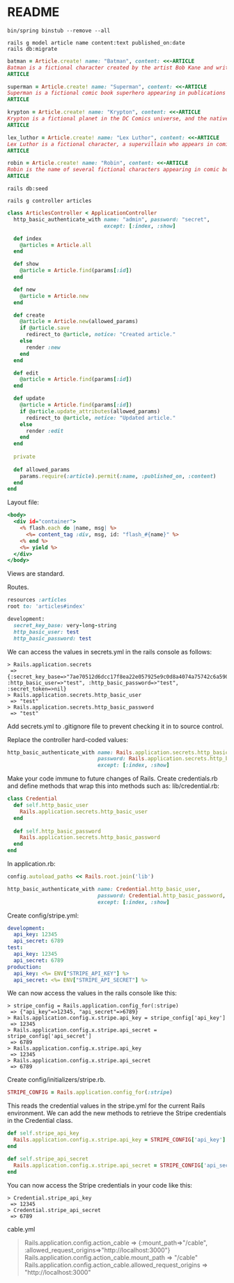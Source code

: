# README

```
bin/spring binstub --remove --all
```

```
rails g model article name content:text published_on:date
rails db:migrate
```

```ruby
batman = Article.create! name: "Batman", content: <<-ARTICLE
Batman is a fictional character created by the artist Bob Kane and writer Bill Finger. A comic book superhero, Batman first appeared in Detective Comics #27 (May 1939), and since then has appeared primarily in publications by DC Comics. Originally referred to as "The Bat-Man" and still referred to at times as "The Batman", he is additionally known as "The Caped Crusader", "The Dark Knight", and the "World's Greatest Detective," among other titles. (from Railscast)
ARTICLE

superman = Article.create! name: "Superman", content: <<-ARTICLE
Superman is a fictional comic book superhero appearing in publications by DC Comics, widely considered to be an American cultural icon. Created by American writer Jerry Siegel and Canadian-born American artist Joe Shuster in 1932 while both were living in Cleveland, Ohio, and sold to Detective Comics, Inc. (later DC Comics) in 1938, the character first appeared in Action Comics #1 (June 1938) and subsequently appeared in various radio serials, television programs, films, newspaper strips, and video games. (from Wikipedia)
ARTICLE

krypton = Article.create! name: "Krypton", content: <<-ARTICLE
Krypton is a fictional planet in the DC Comics universe, and the native world of the super-heroes Superman and, in some tellings, Supergirl and Krypto the Superdog. Krypton has been portrayed consistently as having been destroyed just after Superman's flight from the planet, with exact details of its destruction varying by time period, writers and franchise. Kryptonians were the dominant people of Krypton. (from Wikipedia)
ARTICLE

lex_luthor = Article.create! name: "Lex Luthor", content: <<-ARTICLE
Lex Luthor is a fictional character, a supervillain who appears in comic books published by DC Comics. He is the archenemy of Superman, and is also a major adversary of Batman and other superheroes in the DC Universe. Created by Jerry Siegel and Joe Shuster, he first appeared in Action Comics #23 (April 1940). Luthor is described as "a power-mad, evil scientist" of high intelligence and incredible technological prowess. (from Wikipedia)
ARTICLE

robin = Article.create! name: "Robin", content: <<-ARTICLE
Robin is the name of several fictional characters appearing in comic books published by DC Comics, originally created by Bob Kane, Bill Finger and Jerry Robinson, as a junior counterpart to DC Comics superhero Batman. The team of Batman and Robin is commonly referred to as the Dynamic Duo or the Caped Crusaders. (from Wikipedia)
ARTICLE
```

```
rails db:seed
```

```
rails g controller articles
```

```ruby
class ArticlesController < ApplicationController
  http_basic_authenticate_with name: "admin", password: "secret",
                               except: [:index, :show]

  def index
    @articles = Article.all
  end

  def show
    @article = Article.find(params[:id])
  end

  def new
    @article = Article.new
  end

  def create
    @article = Article.new(allowed_params)
    if @article.save
      redirect_to @article, notice: "Created article."
    else
      render :new
    end
  end

  def edit
    @article = Article.find(params[:id])
  end

  def update
    @article = Article.find(params[:id])
    if @article.update_attributes(allowed_params)
      redirect_to @article, notice: "Updated article."
    else
      render :edit
    end
  end
  
  private
  
  def allowed_params
    params.require(:article).permit(:name, :published_on, :content)
  end
end
```

Layout file:

```rhtml
<body>
  <div id="container">
    <% flash.each do |name, msg| %>
      <%= content_tag :div, msg, id: "flash_#{name}" %>
    <% end %>
    <%= yield %>
  </div>
</body>
```

Views are standard.

Routes.

```ruby
resources :articles
root to: 'articles#index'
```

```ruby
development:
  secret_key_base: very-long-string
  http_basic_user: test
  http_basic_password: test
```

We can access the values in secrets.yml in the rails console as follows:

```  
> Rails.application.secrets
 => {:secret_key_base=>"7ae70512d6dcc17f8ea22e057925e9c0d8a4074a75742c6a590ffaba2778034d0be796b42b0ab9bc3b2f5237a3bfa332cd0bbf8fd9760b9ff2885f1f4fb40902", :http_basic_user=>"test", :http_basic_password=>"test", :secret_token=>nil}
> Rails.application.secrets.http_basic_user
 => "test"
> Rails.application.secrets.http_basic_password
 => "test"
```

Add secrets.yml to .gitignore file to prevent checking it in to source control.

Replace the controller hard-coded values:

```ruby
http_basic_authenticate_with name: Rails.application.secrets.http_basic_user, 
							 password: Rails.application.secrets.http_basic_password,
                             except: [:index, :show]
```

Make your code immune to future changes of Rails. Create credentials.rb and define methods that wrap this into methods such as:
lib/credential.rb:

```ruby
class Credential
  def self.http_basic_user
    Rails.application.secrets.http_basic_user
  end
 
  def self.http_basic_password
    Rails.application.secrets.http_basic_password
  end
end
```

In application.rb:

```ruby
config.autoload_paths << Rails.root.join('lib')
```

```ruby
http_basic_authenticate_with name: Credential.http_basic_user, 
							 password: Credential.http_basic_password,
                             except: [:index, :show]
```

Create config/stripe.yml:

```yaml
development:
  api_key: 12345
  api_secret: 6789
test:
  api_key: 12345
  api_secret: 6789
production:
  api_key: <%= ENV["STRIPE_API_KEY"] %>
  api_secret: <%= ENV["STRIPE_API_SECRET"] %>
```

We can now access the values in the rails console like this:
 
``` 
> stripe_config = Rails.application.config_for(:stripe)
 => {"api_key"=>12345, "api_secret"=>6789}
> Rails.application.config.x.stripe.api_key = stripe_config['api_key']
 => 12345
> Rails.application.config.x.stripe.api_secret = stripe_config['api_secret']
 => 6789
> Rails.application.config.x.stripe.api_key
 => 12345
> Rails.application.config.x.stripe.api_secret
 => 6789
```
 
Create config/initializers/stripe.rb.

```ruby
STRIPE_CONFIG = Rails.application.config_for(:stripe)
```

This reads the credential values in the stripe.yml for the current Rails environment. We can add the new methods to retrieve the Stripe credentials in the Credential class.

```ruby
def self.stripe_api_key
  Rails.application.config.x.stripe.api_key = STRIPE_CONFIG['api_key']
end

def self.stripe_api_secret
  Rails.application.config.x.stripe.api_secret = STRIPE_CONFIG['api_secret']
end
```

You can now access the Stripe credentials in your code like this:

```
> Credential.stripe_api_key
 => 12345
> Credential.stripe_api_secret
 => 6789
```


cable.yml


> Rails.application.config.action_cable
 => {:mount_path=>"/cable", :allowed_request_origins=>"http://localhost:3000"}
> Rails.application.config.action_cable.mount_path
 => "/cable"
> Rails.application.config.action_cable.allowed_request_origins
 => "http://localhost:3000"




